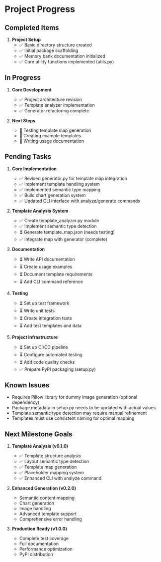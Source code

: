 # Project Progress

## Completed Items
1. **Project Setup**
   - ✅ Basic directory structure created
   - ✅ Initial package scaffolding
   - ✅ Memory bank documentation initialized
   - ✅ Core utility functions implemented (utils.py)

## In Progress
1. **Core Development**
   - ✅ Project architecture revision
   - ✅ Template analyzer implementation
   - ✅ Generator refactoring complete

2. **Next Steps**
   - 🔄 Testing template map generation
   - 🔄 Creating example templates
   - 🔄 Writing usage documentation

## Pending Tasks
1. **Core Implementation**
   - ✅ Revised generator.py for template map integration
   - ✅ Implement template handling system
   - ✅ Implemented semantic type mapping
   - ✅ Build chart generation system
   - ✅ Updated CLI interface with analyze/generate commands

2. **Template Analysis System**
   - ✅ Create template_analyzer.py module
   - ✅ Implement semantic type detection
   - ⏳ Generate template_map.json (needs testing)
   - ✅ Integrate map with generator (complete)

3. **Documentation**
   - ⏳ Write API documentation
   - ⏳ Create usage examples
   - ⏳ Document template requirements
   - ⏳ Add CLI command reference

4. **Testing**
   - ⏳ Set up test framework
   - ⏳ Write unit tests
   - ⏳ Create integration tests
   - ⏳ Add test templates and data

5. **Project Infrastructure**
   - ⏳ Set up CI/CD pipeline
   - ⏳ Configure automated testing
   - ⏳ Add code quality checks
   - ✅ Prepare PyPI packaging (setup.py)

## Known Issues
- Requires Pillow library for dummy image generation (optional dependency)
- Package metadata in setup.py needs to be updated with actual values
- Template semantic type detection may require manual refinement
- Templates must use consistent naming for optimal mapping

## Next Milestone Goals
1. **Template Analysis (v0.1.0)**
   - ✅ Template structure analysis
   - ✅ Layout semantic type detection
   - ✅ Template map generation
   - ✅ Placeholder mapping system
   - ✅ Enhanced CLI with analyze command

2. **Enhanced Generation (v0.2.0)**
   - Semantic content mapping
   - Chart generation
   - Image handling
   - Advanced template support
   - Comprehensive error handling

3. **Production Ready (v1.0.0)**
   - Complete test coverage
   - Full documentation
   - Performance optimization
   - PyPI distribution
